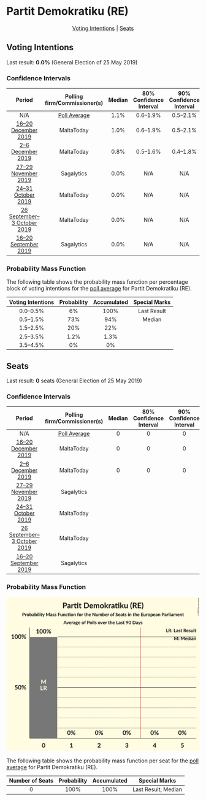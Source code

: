 # Partit Demokratiku (RE)

<p align="center"><a href="#voting-intentions">Voting Intentions</a> | <a href="#seats">Seats</a></p>

## Voting Intentions

Last result: **0.0%** (General Election of 25 May 2019)

### Confidence Intervals

| Period     | Polling firm/Commissioner(s) | Median | 80% Confidence Interval | 90% Confidence Interval | 95% Confidence Interval | 99% Confidence Interval |
|:----------:|:----------------:|:-----------:|:-----------------------:|:-----------------------:|:-----------------------:|:-----------------------:|
| N/A | [Poll Average](average.html) | 1.1% | 0.6–1.9% | 0.5–2.1% | 0.4–2.3% | 0.3–2.8% |
| [16–20 December 2019](2019-12-20-MaltaToday.html) | MaltaToday | 1.0% | 0.6–1.9% | 0.5–2.1% | 0.4–2.3% | 0.3–2.8% |
| [2–6 December 2019](2019-12-06-MaltaToday.html) | MaltaToday | 0.8% | 0.5–1.6% | 0.4–1.8% | 0.3–2.1% | 0.2–2.5% |
| [27–29 November 2019](2019-11-29-Sagalytics.html) | Sagalytics | 0.0% | N/A | N/A | N/A | N/A |
| [24–31 October 2019](2019-10-31-MaltaToday.html) | MaltaToday | 0.0% | N/A | N/A | N/A | N/A |
| [26 September–3 October 2019](2019-10-03-MaltaToday.html) | MaltaToday | 0.0% | N/A | N/A | N/A | N/A |
| [16–20 September 2019](2019-09-20-Sagalytics.html) | Sagalytics | 0.0% | N/A | N/A | N/A | N/A |

### Probability Mass Function

The following table shows the probability mass function per percentage block of voting intentions for the [poll average](average.html) for Partit Demokratiku (RE).

| Voting Intentions | Probability | Accumulated | Special Marks |
|:-----------------:|:-----------:|:-----------:|:-------------:|
| 0.0–0.5% | 6% | 100% | Last Result |
| 0.5–1.5% | 73% | 94% | Median |
| 1.5–2.5% | 20% | 22% |  |
| 2.5–3.5% | 1.2% | 1.3% |  |
| 3.5–4.5% | 0% | 0% |  |


## Seats

Last result: **0** seats (General Election of 25 May 2019)

### Confidence Intervals

| Period     | Polling firm/Commissioner(s) | Median | 80% Confidence Interval | 90% Confidence Interval | 95% Confidence Interval | 99% Confidence Interval |
|:----------:|:----------------:|:------:|:-----------------------:|:-----------------------:|:-----------------------:|:-----------------------:|
| N/A | [Poll Average](average.html) | 0 | 0 | 0 | 0 | 0 |
| [16–20 December 2019](2019-12-20-MaltaToday.html) | MaltaToday | 0 | 0 | 0 | 0 | 0 |
| [2–6 December 2019](2019-12-06-MaltaToday.html) | MaltaToday | 0 | 0 | 0 | 0 | 0 |
| [27–29 November 2019](2019-11-29-Sagalytics.html) | Sagalytics |  |  |  |  |  |
| [24–31 October 2019](2019-10-31-MaltaToday.html) | MaltaToday |  |  |  |  |  |
| [26 September–3 October 2019](2019-10-03-MaltaToday.html) | MaltaToday |  |  |  |  |  |
| [16–20 September 2019](2019-09-20-Sagalytics.html) | Sagalytics |  |  |  |  |  |

### Probability Mass Function

![Graph with seats probability mass function not yet produced](average-seats-pmf-partitdemokratikure.png "Seats Probability Mass Function")

The following table shows the probability mass function per seat for the [poll average](average.html) for Partit Demokratiku (RE).

| Number of Seats | Probability | Accumulated | Special Marks |
|:---------------:|:-----------:|:-----------:|:-------------:|
| 0 | 100% | 100% | Last Result, Median |


